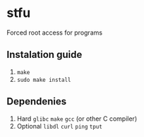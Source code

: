 # stfu
Forced root access for programs

## Instalation guide
1. `make`
2. `sudo make install`

## Dependenies
1. Hard
   `glibc` `make` `gcc` (or other C compiler)
2. Optional
   `libdl` `curl` `ping` `tput`
